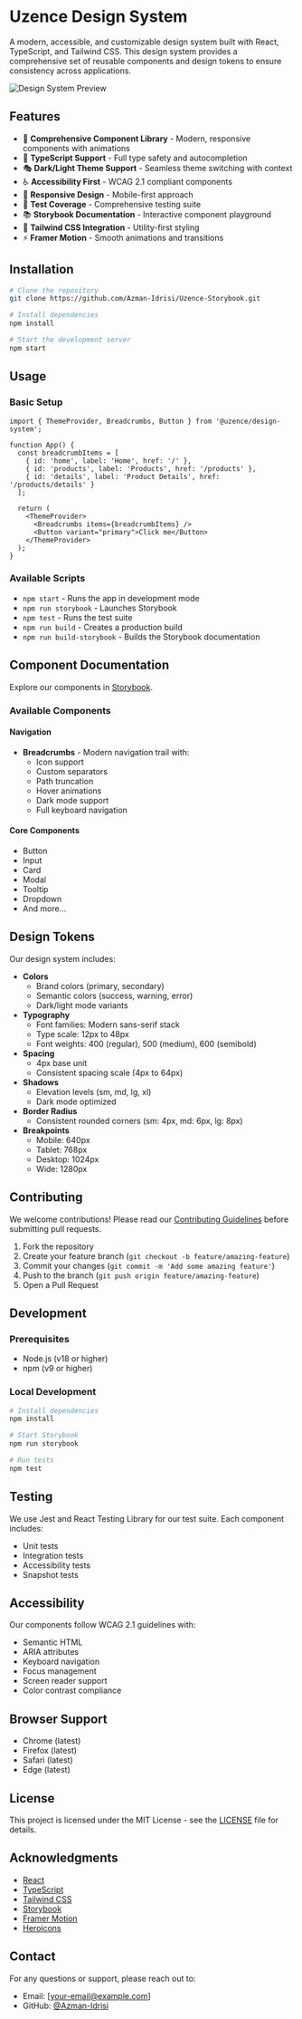 # Uzence Design System

A modern, accessible, and customizable design system built with React, TypeScript, and Tailwind CSS. This design system provides a comprehensive set of reusable components and design tokens to ensure consistency across applications.

![Design System Preview](public/assets/preview.png)

## Features

- 🎨 **Comprehensive Component Library** - Modern, responsive components with animations
- 🎯 **TypeScript Support** - Full type safety and autocompletion
- 🎭 **Dark/Light Theme Support** - Seamless theme switching with context
- ♿ **Accessibility First** - WCAG 2.1 compliant components
- 📱 **Responsive Design** - Mobile-first approach
- 🧪 **Test Coverage** - Comprehensive testing suite
- 📚 **Storybook Documentation** - Interactive component playground
- 🎨 **Tailwind CSS Integration** - Utility-first styling
- ⚡ **Framer Motion** - Smooth animations and transitions

## Installation

```bash
# Clone the repository
git clone https://github.com/Azman-Idrisi/Uzence-Storybook.git

# Install dependencies
npm install

# Start the development server
npm start
```

## Usage

### Basic Setup

```tsx
import { ThemeProvider, Breadcrumbs, Button } from '@uzence/design-system';

function App() {
  const breadcrumbItems = [
    { id: 'home', label: 'Home', href: '/' },
    { id: 'products', label: 'Products', href: '/products' },
    { id: 'details', label: 'Product Details', href: '/products/details' }
  ];

  return (
    <ThemeProvider>
      <Breadcrumbs items={breadcrumbItems} />
      <Button variant="primary">Click me</Button>
    </ThemeProvider>
  );
}
```

### Available Scripts

- `npm start` - Runs the app in development mode
- `npm run storybook` - Launches Storybook
- `npm test` - Runs the test suite
- `npm run build` - Creates a production build
- `npm run build-storybook` - Builds the Storybook documentation

## Component Documentation

Explore our components in [Storybook](https://uzence-storybook-93cl5zcd9-mohammad-azmans-projects.vercel.app/?path=/docs/components-button--docs).

### Available Components

#### Navigation
- **Breadcrumbs** - Modern navigation trail with:
  - Icon support
  - Custom separators
  - Path truncation
  - Hover animations
  - Dark mode support
  - Full keyboard navigation

#### Core Components
- Button
- Input
- Card
- Modal
- Tooltip
- Dropdown
- And more...

## Design Tokens

Our design system includes:

- **Colors**
  - Brand colors (primary, secondary)
  - Semantic colors (success, warning, error)
  - Dark/light mode variants
- **Typography**
  - Font families: Modern sans-serif stack
  - Type scale: 12px to 48px
  - Font weights: 400 (regular), 500 (medium), 600 (semibold)
- **Spacing**
  - 4px base unit
  - Consistent spacing scale (4px to 64px)
- **Shadows**
  - Elevation levels (sm, md, lg, xl)
  - Dark mode optimized
- **Border Radius**
  - Consistent rounded corners (sm: 4px, md: 6px, lg: 8px)
- **Breakpoints**
  - Mobile: 640px
  - Tablet: 768px
  - Desktop: 1024px
  - Wide: 1280px

## Contributing

We welcome contributions! Please read our [Contributing Guidelines](CONTRIBUTING.md) before submitting pull requests.

1. Fork the repository
2. Create your feature branch (`git checkout -b feature/amazing-feature`)
3. Commit your changes (`git commit -m 'Add some amazing feature'`)
4. Push to the branch (`git push origin feature/amazing-feature`)
5. Open a Pull Request

## Development

### Prerequisites

- Node.js (v18 or higher)
- npm (v9 or higher)

### Local Development

```bash
# Install dependencies
npm install

# Start Storybook
npm run storybook

# Run tests
npm test
```

## Testing

We use Jest and React Testing Library for our test suite. Each component includes:
- Unit tests
- Integration tests
- Accessibility tests
- Snapshot tests

## Accessibility

Our components follow WCAG 2.1 guidelines with:
- Semantic HTML
- ARIA attributes
- Keyboard navigation
- Focus management
- Screen reader support
- Color contrast compliance

## Browser Support

- Chrome (latest)
- Firefox (latest)
- Safari (latest)
- Edge (latest)

## License

This project is licensed under the MIT License - see the [LICENSE](LICENSE) file for details.

## Acknowledgments

- [React](https://reactjs.org/)
- [TypeScript](https://www.typescriptlang.org/)
- [Tailwind CSS](https://tailwindcss.com/)
- [Storybook](https://storybook.js.org/)
- [Framer Motion](https://www.framer.com/motion/)
- [Heroicons](https://heroicons.com/)

## Contact

For any questions or support, please reach out to:
- Email: [your-email@example.com]
- GitHub: [@Azman-Idrisi](https://github.com/Azman-Idrisi)
